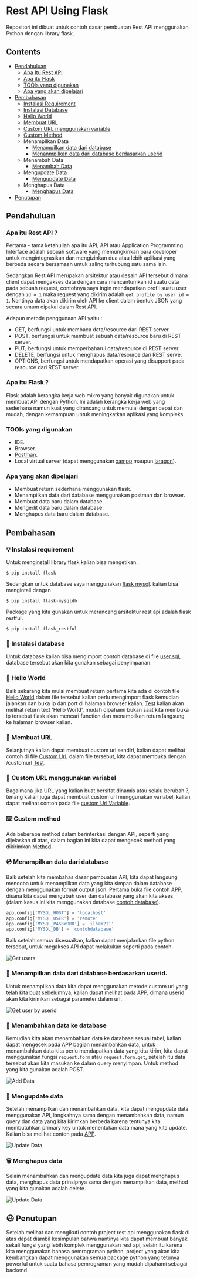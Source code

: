 # Rest API Using Flask
Repositori ini dibuat untuk contoh dasar pembuatan Rest API menggunakan Python dengan library flask.

## Contents
- [Pendahuluan](#Pendahuluan)
    - [Apa Itu Rest API](#apa-itu-rest-api-)
    - [Apa itu Flask](#apa-itu-rest-api-)
    - [TOOls yang digunakan](#tools-yang-digunakan)
    - [Apa yang akan dipelajari](#apa-yang-akan-dipelajari)
- [Pembahasan](#Pembahasan)
    - [Instalasi Requirement](#-instalasi-requirement)
    - [Instalasi Database](#-instalasi-database)
    - [Hello World](#-hello-world)
    - [Membuat URL](#-membuat-url)
    - [Custom URL menggunakan variable](#-custom-url-menggunakan-variabel)
    - [Custom Method](#%EF%B8%8F-custom-method)
    - Menampilkan Data
        - [Menampilkan data dari database](#-menampilkan-data-dari-database)
        - [Menanmpilkan data dari database berdasarkan userid](#-menampilkan-data-dari-database-berdasarkan-userid)
    - Menambah Data
        - [Menambah Data](#-menambahkan-data-ke-database)
    - Mengupdate Data
        - [Mengupdate Data](#-mengupdate-data)
    - Menghapus Data
        - [Menghapus Data](#%EF%B8%8F-menghapus-data)
- [Penutupan](#-penutupan)

## Pendahuluan
### Apa itu Rest API ?
Pertama - tama ketahuilah apa itu API, API atau Application Programming Interface adalah sebuah software yang memungkinkan para developer untuk mengintegrasikan dan mengizinkan dua atau lebih aplikasi yang berbeda secara bersamaan untuk saling terhubung satu sama lain.

Sedangkan Rest API merupakan arsitektur atau desain API tersebut dimana client dapat mengakses data dengan cara mencantumkan id suatu data pada sebuah request, contohnya saya ingin mendapatkan profil suatu user dengan ```id = 1``` maka request yang dikirim adalah ```get profile by user id = 1```.
Nantinya data akan dikirim oleh API ke client dalam bentuk JSON yang secara umum dipakai dalam Rest API.

Adapun metode penggunaan API yaitu :
- GET, berfungsi untuk membaca data/resource dari REST server.
- POST, berfungsi untuk membuat sebuah data/resource baru di REST server.
- PUT, berfungsi untuk memperbaharui data/resource di REST server.
- DELETE, berfungsi untuk menghapus data/resource dari REST serve.
- OPTIONS, berfungsi untuk mendapatkan operasi yang disupport pada resource dari REST server.

### Apa itu Flask ?
Flask adalah kerangka kerja web mikro yang banyak digunakan untuk membuat API dengan Python. Ini adalah kerangka kerja web yang sederhana namun kuat yang dirancang untuk memulai dengan cepat dan mudah, dengan kemampuan untuk meningkatkan aplikasi yang kompleks.

### TOOls yang digunakan
- IDE.
- Browser.
- [Postman][postman].
- Local virtual server (dapat menggunakan [xampp][xampp] maupun [laragon][laragon]).

### Apa yang akan dipelajari
- Membuat return sederhana menggunakan flask.
- Menampilkan data dari database menggunakan postman dan browser.
- Membuat data baru dalam database.
- Mengedit data baru dalam database.
- Menghapus data baru dalam database.

## Pembahasan
### 💡 Instalasi requirement
Untuk menginstall library flask kalian bisa mengetikan.
```
$ pip install flask
```
Sedangkan untuk database saya menggunakan [flask mysql][flaskmysql].
kalian bisa mengintall dengan
```
$ pip install flask-mysqldb
```
Package yang kita gunakan untuk merancang arsitektur rest api adalah flask restful.
```
$ pip install flask_restful
```
### 💾 Instalasi database
Untuk database kalian bisa mengimport contoh database di file [user.sql][contohdatabase], database tersebut akan kita gunakan sebagai penyimpanan.

### 👋 Hello World
Baik sekarang kita mulai membuat return pertama kita ada di contoh file [Hello World][helloworld]
dalam file tersebut kalian perlu mengimport flask kemudian jalankan dan buka ip dan port di halaman browser kalian. [Test][test1]
kalian akan melihat return text 'Hello World', mudah dipahami bukan saat kita membuka ip tersebut flask akan mencari function dan menampilkan return langsung ke halaman browser kalian.

### 🔗 Membuat URL
Selanjutnya kalian dapat membuat custom url sendiri, kalian dapat melihat contoh di file [Custom Url][customurl], dalam file tersebut, kita dapat membuka dengan /customurl [Test][test2].

### 🔗 Custom URL menggunakan variabel
Bagaimana jika URL yang kalian buat bersifat dinamis atau selalu berubah ?, tenang kalian juga dapat membuat custom url menggunakan variabel, kalian dapat melihat contoh pada file [custom Url Variable][castumeurlvariable].

### ⌨️ Custom method
Ada beberapa method dalam berinterkasi dengan API, seperti yang dijelaskan di atas, dalam bagian ini kita dapat mengecek method yang dikirimkan [Method][custommethod].

### 💿 Menampilkan data dari database
Baik setelah kita membahas dasar pembuatan API, kita dapat langsung mencoba untuk menampilkan data yang kita simpan dalam database dengan menggunakan format output json. Pertama buka file contoh [APP][app], disana kita dapat mengubah user dan database yang akan kita akses (dalam kasus ini kita menggunakan database [contoh database][contohdatabase]).
```python
app.config['MYSQL_HOST'] = 'localhost'
app.config['MYSQL_USER'] = 'remote'
app.config['MYSQL_PASSWORD'] = 'ilham211'
app.config['MYSQL_DB'] = 'contohdatabase'
```
Baik setelah semua disesuaikan, kalian dapat menjalankan file python tersebut, untuk megakses API dapat melakukan seperti pada contoh.

![Get users](/web_programming/flask_api/image/getuser.gif)

### 📀 Menampilkan data dari database berdasarkan userid.
Untuk menampilkan data kita dapat menggunakan metode custom url yang telah kita buat sebelumnya, kalian dapat melihat pada [APP][app], dimana userid akan kita kirimkan sebagai parameter dalam url.

![Get user by userid](/web_programming/flask_api/image/getuserbyuserid.gif)

### 📕 Menambahkan data ke database
Kemudian kita akan menambahkan data ke database sesuai tabel, kalian dapat mengecek pada [APP][app] bagian menambahkan data, untuk menambahkan data kita perlu mendapatkan data yang kita kirim, kita dapat menggunakan fungsi ```request.form``` atau ```request.form.get```, setelah itu data tersebut akan kita masukan ke dalam query menyimpan. Untuk method yang kita gunakan adalah POST.

![Add Data](/web_programming/flask_api/image/adddata.gif)

### 📖 Mengupdate data
Setelah menampilkan dan menambahkan data, kita dapat mengupdate data menggunakan API, langkahnya sama dengan menambahkan data, namun query dan data yang kita kirimkan berbeda karena tentunya kita membutuhkan primary key untuk menentukan data mana yang kita update. Kalian bisa melihat contoh pada [APP][app].

![Update Data](/web_programming/flask_api/image/updatedata.gif)

### 🗑️ Menghapus data
Selain menambahkan dan mengupdate data kita juga dapat menghapus data, menghapus data prinsipnya sama dengan menampilkan data, method yang kita gunakan adalah delete.

![Update Data](/web_programming/flask_api/image/deletedata.gif)

## 😃 Penutupan
Setelah melihat dan mengikuti contoh project rest api menggunakan flask di atas dapat diambil kesimpulan bahwa nantinya kita dapat membuat banyak sekali fungsi yang lebih komplek menggunakan rest api, selain itu karena kita menggunakan bahasa pemrograman python, project yang akan kita kembangkan dapat menggunakan semua package python yang tetunya powerful untuk suatu bahasa pemrograman yang mudah dipahami sebagai backend.

[helloworld]: /web_programming/flask_api/contoh/helloworld.py
[customurl]: /web_programming/flask_api/contoh/customurl.py
[postman]: https://www.postman.com/downloads/?utm_source=postman-home
[contohdatabase]: /web_programming/flask_api/user.sql
[castumeurlvariable]: /web_programming/flask_api/contoh/customurlvariable.py
[custommethod]: /web_programming/flask_api/contoh/costmemethod.py
[app]: /web_programming/flask_api/contoh/main.py
[flaskmysql]: https://flask-mysqldb.readthedocs.io/en/latest/
[test1]: http://127.0.0.1:2020/
[test2]: http://127.0.0.1:2020/customurl
[xampp]: https://www.apachefriends.org/index.html
[laragon]: https://laragon.org/